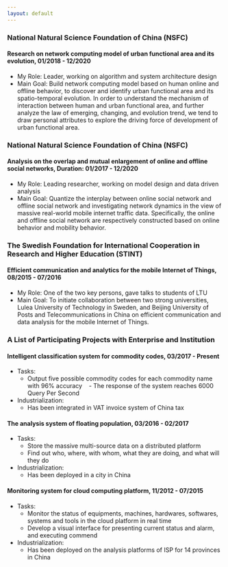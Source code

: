 ```yaml
---
layout: default
---
```


### National Natural Science Foundation of China (NSFC)
#### Research on network computing model of urban functional area and its evolution, 01/2018 - 12/2020 
- My Role: Leader, working on algorithm and system architecture design
- Main Goal: 
Build network computing model based on human online and offline behavior, to discover and identify urban functional area and its spatio-temporal evolution. In order to understand the mechanism of interaction between human and urban functional area, and further analyze the law of emerging, changing, and evolution trend, we tend to draw personal attributes to explore the driving force of development of urban functional area.
 
### National Natural Science Foundation of China (NSFC)
#### Analysis on the overlap and mutual enlargement of online and offline social networks, Duration: 01/2017 - 12/2020 
- My Role: Leading researcher, working on model design and data driven analysis
- Main Goal: 
Quantize the interplay between online social network and offline social network and investigating network dynamics in the view of massive real-world mobile internet traffic data. Specifically, the online and offline social network are respectively constructed based on online behavior and mobility behavior. 
     
### The Swedish Foundation for International Cooperation in Research and Higher Education (STINT)
#### Efficient communication and analytics for the mobile Internet of Things, 08/2015 - 07/2016
- My Role: One of the two key persons, gave talks to students of LTU
- Main Goal: 
To initiate collaboration between two strong universities, Lulea University of Technology in Sweden, and Beijing University of Posts and Telecommunications in China on efficient communication and data analysis for the mobile Internet of Things.
        
### A List of Participating Projects with Enterprise and Institution 
#### Intelligent classification system for commodity codes, 03/2017 - Present 
- Tasks: 
    - Output five possible commodity codes for each commodity name with 96% accuracy
    - The response of the system reaches 6000 Query Per Second
- Industrialization: 
    - Has been integrated in VAT invoice system of China tax

#### The analysis system of floating population, 03/2016 - 02/2017
- Tasks: 
    - Store the massive multi-source data on a distributed platform
    - Find out who, where, with whom, what they are doing, and what will they do 
- Industrialization: 
    - Has been deployed in a city in China
      
#### Monitoring system for cloud computing platform, 11/2012 - 07/2015 
- Tasks: 
    - Monitor the status of equipments, machines, hardwares, softwares, systems and tools in the cloud platform in real time
    - Develop a visual interface for presenting current status and alarm, and executing commend
- Industrialization: 
    - Has been deployed on the analysis platforms of ISP for 14 provinces in China


